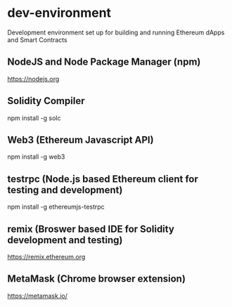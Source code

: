 # dev-environment
Development environment set up for building and running Ethereum dApps and Smart Contracts

## NodeJS and Node Package Manager (npm)
https://nodejs.org

## Solidity Compiler
npm install -g solc

## Web3 (Ethereum Javascript API)
npm install -g web3

## testrpc (Node.js based Ethereum client for testing and development)
npm install -g ethereumjs-testrpc

## remix (Broswer based IDE for Solidity development and testing)
https://remix.ethereum.org

## MetaMask (Chrome browser extension)
https://metamask.io/
